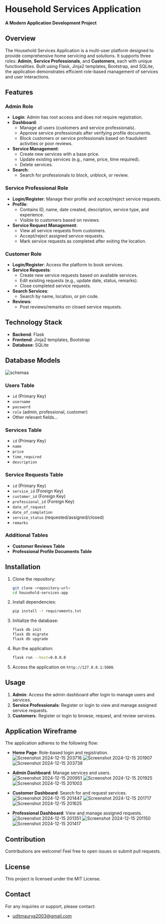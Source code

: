 # Household Services Application

**A Modern Application Development Project**

## Overview

The Household Services Application is a multi-user platform designed to provide comprehensive home servicing and solutions. It supports three roles: **Admin**, **Service Professionals**, and **Customers**, each with unique functionalities. Built using Flask, Jinja2 templates, Bootstrap, and SQLite, the application demonstrates efficient role-based management of services and user interactions.

## Features

### Admin Role
- **Login**: Admin has root access and does not require registration.
- **Dashboard**:
  - Manage all users (customers and service professionals).
  - Approve service professionals after verifying profile documents.
  - Block customers or service professionals based on fraudulent activities or poor reviews.
- **Service Management**:
  - Create new services with a base price.
  - Update existing services (e.g., name, price, time required).
  - Delete services.
- **Search**:
  - Search for professionals to block, unblock, or review.

### Service Professional Role
- **Login/Register**: Manage their profile and accept/reject service requests.
- **Profile**:
  - Contains ID, name, date created, description, service type, and experience.
  - Visible to customers based on reviews.
- **Service Request Management**:
  - View all service requests from customers.
  - Accept/reject assigned service requests.
  - Mark service requests as completed after exiting the location.

### Customer Role
- **Login/Register**: Access the platform to book services.
- **Service Requests**:
  - Create new service requests based on available services.
  - Edit existing requests (e.g., update date, status, remarks).
  - Close completed service requests.
- **Search Services**:
  - Search by name, location, or pin code.
- **Reviews**:
  - Post reviews/remarks on closed service requests.

## Technology Stack

- **Backend**: Flask
- **Frontend**: Jinja2 templates, Bootstrap
- **Database**: SQLite

## Database Models
![schemaa](https://github.com/user-attachments/assets/7ec37275-4bd9-4f3a-9c51-c505945776e4)

### Users Table
- `id` (Primary Key)
- `username`
- `password`
- `role` (admin, professional, customer)
- Other relevant fields...

### Services Table
- `id` (Primary Key)
- `name`
- `price`
- `time_required`
- `description`

### Service Requests Table
- `id` (Primary Key)
- `service_id` (Foreign Key)
- `customer_id` (Foreign Key)
- `professional_id` (Foreign Key)
- `date_of_request`
- `date_of_completion`
- `service_status` (requested/assigned/closed)
- `remarks`

### Additional Tables
- **Customer Reviews Table**
- **Professional Profile Documents Table**

## Installation

1. Clone the repository:
   ```bash
   git clone <repository-url>
   cd household-services-app
   ```

2. Install dependencies:
   ```bash
   pip install -r requirements.txt
   ```

3. Initialize the database:
   ```bash
   flask db init
   flask db migrate
   flask db upgrade
   ```

4. Run the application:
   ```bash
   flask run --host=0.0.0.0
   ```

5. Access the application on `http://127.0.0.1:5000`.

## Usage

1. **Admin**: Access the admin dashboard after login to manage users and services.
2. **Service Professionals**: Register or login to view and manage assigned service requests.
3. **Customers**: Register or login to browse, request, and review services.

## Application Wireframe

The application adheres to the following flow:
- **Home Page**: Role-based login and registration.
![Screenshot 2024-12-15 203716](https://github.com/user-attachments/assets/1879ba38-70a3-4b51-af84-0874d07802b0)
![Screenshot 2024-12-15 201907](https://github.com/user-attachments/assets/dba041a1-e40c-4290-a429-329a1e94b9e8)
![Screenshot 2024-12-15 203738](https://github.com/user-attachments/assets/b9455ae7-81cb-43c1-99fe-39e4255b7665)

- **Admin Dashboard**: Manage services and users.
![Screenshot 2024-12-15 200951](https://github.com/user-attachments/assets/76ff5fa0-49ab-4a44-be6d-e313f87b980f)
![Screenshot 2024-12-15 201925](https://github.com/user-attachments/assets/7e8aa4d3-6ef3-484d-a803-0851e8bd2120)
![Screenshot 2024-12-15 201003](https://github.com/user-attachments/assets/59be8868-7e81-409b-a8c4-8ba14e191632)

- **Customer Dashboard**: Search for and request services.
![Screenshot 2024-12-15 201447](https://github.com/user-attachments/assets/64dcc7a7-9568-4b2c-83f6-a1953fabc435)
![Screenshot 2024-12-15 201717](https://github.com/user-attachments/assets/fd9b3562-8e83-410e-a78a-35d6bc73b379)
![Screenshot 2024-12-15 201625](https://github.com/user-attachments/assets/6add70a2-b3dd-40d5-8d1b-844a51f3559f)

- **Professional Dashboard**: View and manage assigned requests.
![Screenshot 2024-12-15 201351](https://github.com/user-attachments/assets/9ef9d57e-f3e6-4c35-a23f-0da9faf1375e)
![Screenshot 2024-12-15 201150](https://github.com/user-attachments/assets/baee29cb-38f8-4a94-95b3-82907b791717)
![Screenshot 2024-12-15 201417](https://github.com/user-attachments/assets/96116d2a-0f22-41fd-a037-c8d5dbd45558)






## Contribution

Contributions are welcome! Feel free to open issues or submit pull requests.

## License

This project is licensed under the MIT License.

## Contact

For any inquiries or support, please contact:
- uditmaurya2003@gmail.com



